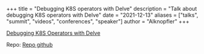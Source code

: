
+++
title = "Debugging K8S operators with Delve"
description = "Talk about debugging K8S operators with Delve"
date = "2021-12-13"
aliases = ["talks", "summit", "videos", "conferences", "speaker"]
author = "Alknopfler"
+++

[Debugging K8S Operators with Delve](https://developers.redhat.com/articles/2021/12/13/remote-debugging-kubernetes-using-vs-code#)

Repo: [Repo github](https://github.com/alknopfler/go-remote-debug-delve)
